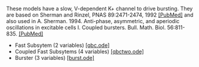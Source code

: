 These models have a slow, V-dependent K+ channel to drive bursting. They are based on Sherman and Rinzel, PNAS 89:2471-2474, 1992 [[PubMed]](https://pubmed.ncbi.nlm.nih.gov/1549611/)
and also used in A. Sherman. 1994. Anti-phase, asymmetric, and aperiodic oscillations in excitable cells I. Coupled bursters. Bull. Math. Biol. 56:811-835.  [[PubMed]](https://pubmed.ncbi.nlm.nih.gov/7920266/)

*	Fast Subsytem (2 variables) [[qbc.ode]](qbc.ode)
*	Coupled Fast Subsytems (4 variables)  [[qbctwo.ode]](qbctwo.ode)
*	Burster (3 variables) [[burst.ode]](burst.ode)

